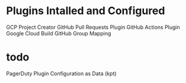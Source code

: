 # Plugins Intalled and Configured

GCP Project Creator
GitHub Pull Requests Plugin
GitHub Actions Plugin
Google Cloud Build
GitHub Group Mapping

# todo
PagerDuty Plugin
Configuration as Data (kpt)